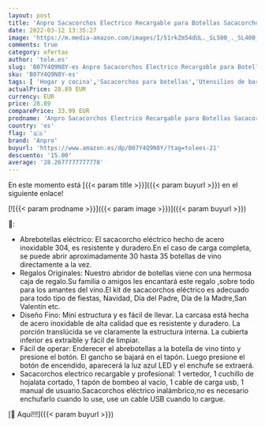 ```yaml
---
layout: post
title: 'Anpro Sacacorchos Electrico Recargable para Botellas Sacacorchos Profesional Automático de Vino Abridor de Botellas Electrico Kit Regalo de Vinos para Navidad'
date: 2022-03-12 13:35:27
image: 'https://m.media-amazon.com/images/I/51rkZm54dUL._SL500_._SL400_.jpg'
comments: true
category: ofertas
author: 'tole.es'
slug: 'B07Y4Q9N8Y-es Anpro Sacacorchos Electrico Recargable para Botellas...'
sku: 'B07Y4Q9N8Y-es'
tags: [ 'Hogar y cocina','Sacacorchos para botellas','Utensilios de bar','Utensilios de cocina','anpro','navidad', ]
actualPrice: 28.89 EUR
currency: EUR
price: 28.89
comparePrice: 33.99 EUR
prodname: 'Anpro Sacacorchos Electrico Recargable para Botellas Sacacorchos Profesional Automático de Vino Abridor de Botellas Electrico Kit Regalo de Vinos para Navidad'
country: 'es'
flag: '🇪🇸'
brand: 'Anpro'
buyurl: 'https://www.amazon.es/dp/B07Y4Q9N8Y/?tag=tolees-21'
descuento: '15.00'
average: '28.2677777777778'
---
```


En este momento está [{{< param title >}}]({{< param buyurl >}}) en el siguiente enlace!

[![{{< param prodname >}}]({{< param image >}})]({{< param buyurl >}})

🔎:

- Abrebotellas eléctrico: El sacacorcho eléctrico hecho de acero inoxidable 304, es resistente y duradero.En el caso de carga completa, se puede abrir aproximadamente 30 hasta 35 botellas de vino directamente a la vez.
- Regalos Originales: Nuestro abridor de botellas viene con una hermosa caja de regalo.Su familia o amigos les encantará este regalo ,sobre todo para los amantes del vino.El kit de sacacorchos eléctrico es adecuado para todo tipo de fiestas, Navidad, Día del Padre, Día de la Madre,San Valentín etc.
- Diseño Fino: Mini estructura y es fácil de llevar. La carcasa está hecha de acero inoxidable de alta calidad que es resistente y duradero. La porción translúcida se ve claramente la estructura interna. La cubierta inferior es extraíble y fácil de limpiar.
- Fácil de operar: Enderecer el abrebotellas a la botella de vino tinto y presione el botón. El gancho se bajará en el tapón. Luego presione el botón de encendido, aparecerá la luz azul LED y el enchufe se extraerá.
- Sacacorchos electrico recargable y profesional: 1 vertedor, 1 cuchillo de hojalata cortado, 1 tapón de bombeo al vacío, 1 cable de carga usb, 1 manual de usuario.Sacacorchos eléctrico inalámbrico,no es necesario enchufarlo cuando lo use, use un cable USB cuando lo cargue.

[🛒 Aquí!!!]({{< param buyurl >}})

